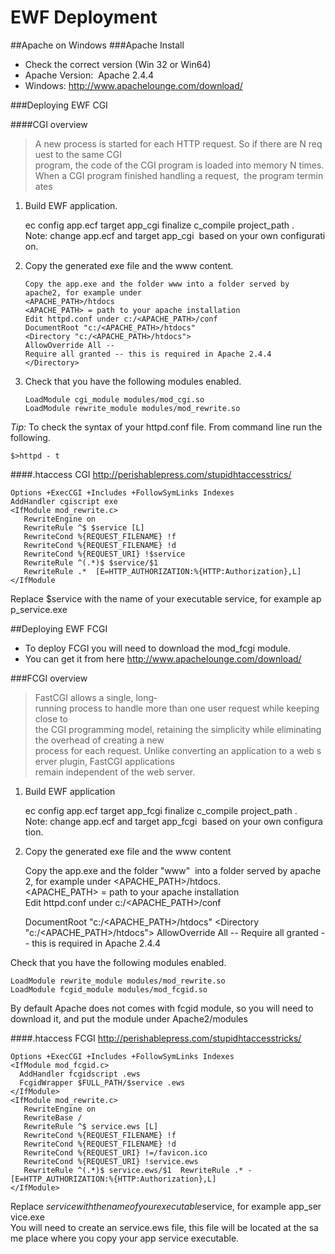 EWF Deployment
==============

##Apache on Windows
###Apache Install
 
 - Check the correct version (Win 32 or Win64)
 - Apache Version:  Apache 2.4.4
 - Windows: http://www.apachelounge.com/download/

###Deploying EWF CGI

####CGI overview
> A new process is started for each HTTP request. So if there are N request to the same CGI
> program, the code of the CGI program is loaded into memory N times.
> When a CGI program finished handling a request,  the program terminates

1. Build EWF application.

    ec ­config app.ecf ­target app_cgi ­finalize ­c_compile ­project_path .
    Note: change app.ecf and target app_cgi  based on your own configuration.
2. Copy the generated exe file and the www content.

    ```
    Copy the app.exe and the folder www into a folder served by apache2, for example under
    <APACHE_PATH>/htdocs
    <APACHE_PATH> = path to your apache installation
    Edit httpd.conf under c:/<APACHE_PATH>/conf
    DocumentRoot "c:/<APACHE_PATH>/htdocs"
    <Directory "c:/<APACHE_PATH>/htdocs">
    AllowOverride All --
    Require all granted -- this is required in Apache 2.4.4
    </Directory>
    ```

3. Check that you have the following modules enabled.

    ```
    LoadModule cgi_module modules/mod_cgi.so
    LoadModule rewrite_module modules/mod_rewrite.so
    ```

*Tip:*
To check the syntax of your httpd.conf file. From command line run the following.

    $>httpd - t

####.htaccess CGI
http://perishablepress.com/stupid­htaccess­trics/

    Options +ExecCGI +Includes +FollowSymLinks ­Indexes
    AddHandler cgi­script exe
    <IfModule mod_rewrite.c>
       RewriteEngine on
       RewriteRule ^$ $service [L]
       RewriteCond %{REQUEST_FILENAME} !­f
       RewriteCond %{REQUEST_FILENAME} !­d
       RewriteCond %{REQUEST_URI} !$service
       RewriteRule ^(.*)$ $service/$1
       RewriteRule .* ­ [E=HTTP_AUTHORIZATION:%{HTTP:Authorization},L]
    </IfModule

Replace $service with the name of your executable service, for example app_service.exe


##Deploying EWF FCGI

 - To deploy FCGI you will need to download the mod_fcgi module.
 - You can get it from here http://www.apachelounge.com/download/

###FCGI overview
> FastCGI allows a single, long­running process to handle more than one user request while keeping close to
> the CGI programming model, retaining the simplicity while eliminating the overhead of creating a new
> process for each request. Unlike converting an application to a web server plug­in, FastCGI applications
> remain independent of the web server.

1. Build EWF application

    ec ­config app.ecf ­target app_fcgi ­finalize ­c_compile ­project_path .
    Note: change app.ecf and target app_fcgi  based on your own configuration.

2. Copy the generated exe file and the www content

    
    Copy the app.exe and the folder "www"  into a folder served by apache2, for example under
    <APACHE_PATH>/htdocs.
    <APACHE_PATH> = path to your apache installation
    Edit httpd.conf under c:/<APACHE_PATH>/conf
    
    DocumentRoot "c:/<APACHE_PATH>/htdocs"
    <Directory "c:/<APACHE_PATH>/htdocs">
       AllowOverride All --
       Require all granted -- this is required in Apache 2.4.4
    </Directory>

Check that you have the following modules enabled.

    LoadModule rewrite_module modules/mod_rewrite.so
    LoadModule fcgid_module modules/mod_fcgid.so

By default Apache does not comes with fcgid module, so you will need to
download it, and put the module under Apache2/modules

####.htaccess FCGI
http://perishablepress.com/stupid­htaccess­tricks/

    Options +ExecCGI +Includes +FollowSymLinks ­Indexes
    <IfModule mod_fcgid.c>
      AddHandler fcgid­script .ews
      FcgidWrapper $FULL_PATH/$service .ews
    </IfModule>
    <IfModule mod_rewrite.c>
       RewriteEngine on
       RewriteBase /
       RewriteRule ^$ service.ews [L]
       RewriteCond %{REQUEST_FILENAME} !­f
       RewriteCond %{REQUEST_FILENAME} !­d
       RewriteCond %{REQUEST_URI} !=/favicon.ico
       RewriteCond %{REQUEST_URI} !service.ews
       RewriteRule ^(.*)$ service.ews/$1  RewriteRule .* ­ [E=HTTP_AUTHORIZATION:%{HTTP:Authorization},L]
    </IfModule>

Replace $service with the name of your executable $service, for example app_service.exe
You will need to create an service.ews file, this file will be located at the same place where you
copy your app service executable.
